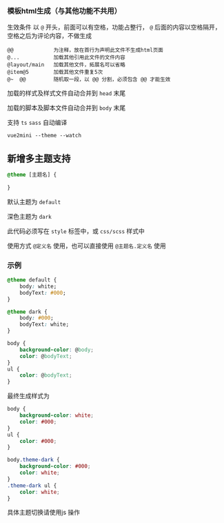 ### 模板html生成（与其他功能不共用）

生效条件 以 `@` 开头，前面可以有空格，功能占整行， `@` 后面的内容以空格隔开，空格之后为评论内容，不做生成

    @@             为注释，放在首行为声明此文件不生成html页面
    @...           加载其他引用此文件的文件内容
    @layout/main   加载其他文件，拓展名可以省略
    @item@5        加载其他文件重复5次
    @~  @@         随机取一段，以 @@ 分割，必须包含 @@ 才能生效

加载的样式及样式文件自动合并到 `head` 末尾

加载的脚本及脚本文件自动合并到 `body` 末尾

支持 `ts` `sass` 自动编译

```
vue2mini --theme --watch

```

## 新增多主题支持

```css
@theme [主题名] {
    
}
```
默认主题为 `default`

深色主题为 `dark`

此代码必须写在  `style` 标签中，或 `css/scss` 样式中

使用方式 `@定义名` 使用，也可以直接使用 `@主题名.定义名` 使用

### 示例

```css
@theme default {
    body: white;
    bodyText: #000;
}

@theme dark {
    body: #000;
    bodyText: white;
}

body {
    background-color: @body;
    color: @bodyText;
}
ul {
    color: @bodyText;
}
```

最终生成样式为

```css
body {
    background-color: white;
    color: #000;
}
ul {
    color: #000;
}

body.theme-dark {
    background-color: #000;
    color: white;
}
.theme-dark ul {
    color: white;
}
```
具体主题切换请使用js 操作